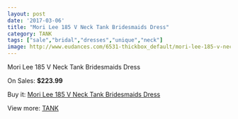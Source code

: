 ```yaml
---
layout: post
date: '2017-03-06'
title: "Mori Lee 185 V Neck Tank Bridesmaids Dress"
category: TANK
tags: ["sale","bridal","dresses","unique","neck"]
image: http://www.eudances.com/6531-thickbox_default/mori-lee-185-v-neck-tank-bridesmaids-dress.jpg
---
```

Mori Lee 185 V Neck Tank Bridesmaids Dress

On Sales: **$223.99**
<a href="https://www.eudances.com/en/tank/2394-mori-lee-185-v-neck-tank-bridesmaids-dress.html"><amp-img layout="responsive" width="600" height="600" src="//www.eudances.com/6531-thickbox_default/mori-lee-185-v-neck-tank-bridesmaids-dress.jpg" alt="Mori Lee 185 V Neck Tank Bridesmaids Dress 0" /></a>

Buy it: [Mori Lee 185 V Neck Tank Bridesmaids Dress](https://www.eudances.com/en/tank/2394-mori-lee-185-v-neck-tank-bridesmaids-dress.html "Mori Lee 185 V Neck Tank Bridesmaids Dress")

View more: [TANK](https://www.eudances.com/en/28-tank "TANK")